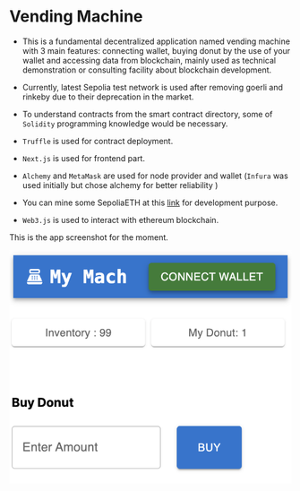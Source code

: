 # Vending Machine

- This is a fundamental decentralized application named vending machine with 3 main features: connecting wallet, buying donut by the use of your wallet and accessing data from blockchain, mainly used as technical demonstration or consulting facility about blockchain development.

- Currently, latest Sepolia test network is used after removing goerli and rinkeby due to their deprecation in the market.

- To understand contracts from the smart contract directory, some of `Solidity` programming knowledge would be necessary.

- `Truffle` is used for contract deployment.

- `Next.js` is used for frontend part.

- `Alchemy` and `MetaMask` are used for node provider and wallet (`Infura` was used initially but chose alchemy for better reliability )

- You can mine some SepoliaETH at this [link](polia-faucet.pk910.de) for development purpose.

- `Web3.js` is used to interact with ethereum blockchain.


This is the app screenshot for the moment.


![App Screenshoot](screenshot.png)